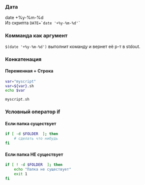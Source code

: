 ### Дата
date +%y-%m-%d  
Из скрипта `` DATE=`date '+%y-%m-%d'` `` 


### Комманда как аргумент
`$(date '+%y-%m-%d')`  выполнит команду и вернет её р-т в stdout.


### Конкатенация
#### Переменная + Строка
```bash
var="myscript"
var=${var}.sh
echo $var
```
`myscript.sh`


### Условный оператор if

#### Если папка существует
```bash
if [ -d $FOLDER  ]; then
    # сделать что нибудь
fi
```


#### Если папка **НЕ** существует
```bash
if [ ! -d $FOLDER  ]; then
    echo "Папка не существует"
	exit 1
fi
```